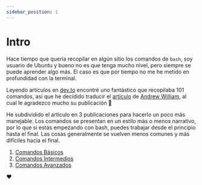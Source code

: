 ```yaml
---
sidebar_position: 1
---
```


# Intro

Hace tiempo que quería recopilar en algún sitio los comandos de `bash`, soy usuario de Ubuntu y bueno no es que tenga mucho nivel, pero siempre se puede aprender algo más. El caso es que por tiempo no me he metido en profundidad con la terminal.

Leyendo artículos en <a href="https://dev.to" target="_blank" rel="noopener noreferrer">dev.to</a> encontré uno fantástico que recopilaba 101 comandos, así que he decidido traducir el <a href="https://dev.to/awwsmm/101-bash-commands-and-tips-for-beginners-to-experts-30je#first-commands" target="_blank" rel="noopener noreferrer">artículo</a> de <a href="https://awwsmm.com/" target="_blank" rel="noopener noreferrer">Andrew William</a>, al cual le agradezco mucho su publicación 💓

He subdividido el artículo en 3 publicaciones para hacerlo un poco más manejable. Los comandos se presentan en un estilo más o menos narrativo, por lo que si estás empezando con bash, puedes trabajar desde el principio hasta el final. Las cosas generalmente se vuelven menos comunes y más difíciles hacia el final.

1. [Comandos Básicos](/linux/comandos-bash/basicos)
2. [Comandos Intermedios](/linux/comandos-bash/intermedios)
3. [Comandos Avanzados](/linux/comandos-bash/avanzados)

❤️

